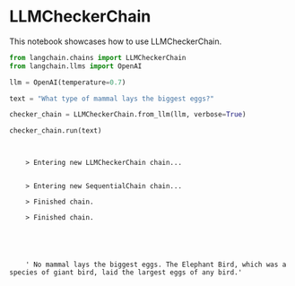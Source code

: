 # LLMCheckerChain
This notebook showcases how to use LLMCheckerChain.

<!-- WARNING: THIS FILE WAS AUTOGENERATED! DO NOT EDIT! Instead, edit the notebook w/the location & name as this file. -->


```python
from langchain.chains import LLMCheckerChain
from langchain.llms import OpenAI

llm = OpenAI(temperature=0.7)

text = "What type of mammal lays the biggest eggs?"

checker_chain = LLMCheckerChain.from_llm(llm, verbose=True)

checker_chain.run(text)
```

<CodeOutputBlock lang="python">

```
    
    
    > Entering new LLMCheckerChain chain...
    
    
    > Entering new SequentialChain chain...
    
    > Finished chain.
    
    > Finished chain.





    ' No mammal lays the biggest eggs. The Elephant Bird, which was a species of giant bird, laid the largest eggs of any bird.'
```

</CodeOutputBlock>
